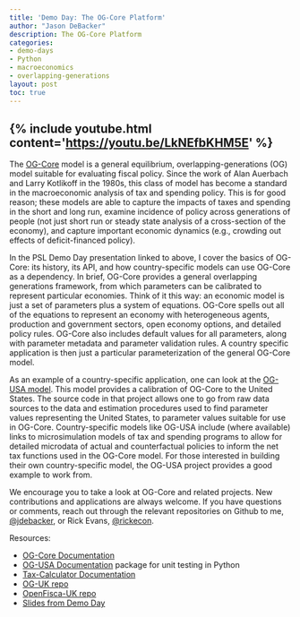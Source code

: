 ```yaml
---
title: 'Demo Day: The OG-Core Platform'
author: "Jason DeBacker"
description: The OG-Core Platform
categories:
- demo-days
- Python
- macroeconomics
- overlapping-generations
layout: post
toc: true
---
```


{% include youtube.html content='https://youtu.be/LkNEfbKHM5E' %}
---

The [OG-Core](https://pslmodels.github.io/OG-Core/content/intro/intro.html) model is a general equilibrium, overlapping-generations (OG) model suitable for evaluating fiscal policy.
Since the work of Alan Auerbach and Larry Kotlikoff in the 1980s, this class of model has become a standard in the macroeconomic analysis of tax and spending policy.
This is for good reason; these models are able to capture the impacts of taxes and spending in the short and long run, examine incidence of policy across generations of people (not just short run or steady state analysis of a cross-section of the economy), and capture important economic dynamics (e.g., crowding out effects of deficit-financed policy).

In the PSL Demo Day presentation linked to above, I cover the basics of OG-Core: its history, its API, and how country-specific models can use OG-Core as a dependency.
In brief, OG-Core provides a general overlapping generations framework, from which parameters can be calibrated to represent particular economies.
Think of it this way: an economic model is just a set of parameters plus a system of equations.
OG-Core spells out all of the equations to represent an economy with heterogeneous agents, production and government sectors, open economy options, and detailed policy rules.
OG-Core also includes default values for all parameters, along with parameter metadata and parameter validation rules.
A country specific application is then just a particular parameterization of the general OG-Core model.

As an example of a country-specific application, one can look at the [OG-USA model](https://pslmodels.github.io/OG-USA).
This model provides a calibration of OG-Core to the United States.
The source code in that project allows one to go from raw data sources to the data and estimation procedures used to find parameter values representing the United States, to parameter values suitable for use in OG-Core.
Country-specific models like OG-USA include (where available) links to microsimulation models of tax and spending programs to allow for detailed microdata of actual and counterfactual policies to inform the net tax functions used in the OG-Core model.
For those interested in building their own country-specific model, the OG-USA project provides a good example to work from.

We encourage you to take a look at OG-Core and related projects.
New contributions and applications are always welcome.
If you have questions or comments, reach out through the relevant repositories on Github to me, [@jdebacker](https://github.com/jdebacker/), or Rick Evans, [@rickecon](https://github.com/rickecon).


Resources:
* [OG-Core Documentation](https://pslmodels.github.io/OG-Core/content/intro/intro.html)
* [OG-USA Documentation](https://pslmodels.github.io/OG-USA) package for unit testing in Python
* [Tax-Calculator Documentation](http://taxcalc.pslmodels.org)
* [OG-UK repo](https://github.com/PSLmodels/OG-UK)
* [OpenFisca-UK repo](https://github.com/PolicyEngine/openfisca-uk)
* [Slides from Demo Day](https://docs.google.com/presentation/d/1AT3SYNJ6JieAB1HrPT6HPSBC6-2A1QNtIdBDO-3PSCI/edit?usp=sharing)
